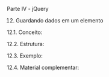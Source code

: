 Parte IV - jQuery

12. Guardando dados em um elemento

12.1. Conceito:

12.2. Estrutura:

12.3. Exemplo:

12.4. Material complementar:
